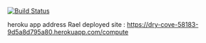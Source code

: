 [![Build Status](https://app.travis-ci.com/oruccakir/myDemoApp.svg?token=GB9ivvjuxUQ2qwDpWPMY&branch=master)](https://app.travis-ci.com/oruccakir/myDemoApp)



heroku app address
Rael deployed site : https://dry-cove-58183-9d5a8d795a80.herokuapp.com/compute